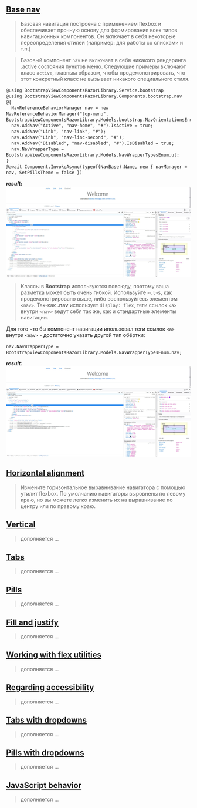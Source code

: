 ## [Base nav](https://getbootstrap.com/docs/4.3/components/navs/#base-nav)
> Базовая навигация построена с применением flexbox и обеспечивает прочную основу для формирования всех типов навигационных компонентов.
Он включает в себя некоторые переопределения стилей (например: для работы со списками и т.п.)

> Базовый компонент `nav` не включает в себя никакого рендеринга .active состояния пунктов меню.
Следующие примеры включают класс `active`, главным образом, чтобы продемонстрировать, что этот конкретный класс не вызывает никакого специального стиля.
```cshtml
@using BootstrapViewComponentsRazorLibrary.Service.bootstrap
@using BootstrapViewComponentsRazorLibrary.Components.bootstrap.nav
@{
  NavReferenceBehaviorManager nav = new NavReferenceBehaviorManager("top-menu", BootstrapViewComponentsRazorLibrary.Models.bootstrap.NavOrientationsEnum.HorizontallyLeftAligned);
  nav.AddNav("Active", "nav-home", "#").IsActive = true;
  nav.AddNav("Link", "nav-link", "#");
  nav.AddNav("Link", "nav-linc-second", "#");
  nav.AddNav("Disabled", "nav-disabled", "#").IsDisabled = true;
  nav.NavWrapperType = BootstrapViewComponentsRazorLibrary.Models.NavWrapperTypesEnum.ul;
}
@await Component.InvokeAsync(typeof(NavBase).Name, new { navManager = nav, SetPillsTheme = false })
```
***result:***
![Bootstrap - Navs demo 1](../../../demo/Nav-base.jpg)

> Классы в **Bootstrap** используются повсюду, поэтому ваша разметка может быть очень гибкой.
Используйте `<ul>`s, как продемонстрировано выше, либо воспользуйтесь элементом `<nav>`.
Так-как **.nav** использует `display: flex`, теги ссылок `<a>` внутри `<nav>` ведут себя так же, как и стандартные элементы навигации.

Для того что бы компонент навигации ипользовал теги ссылок `<a>` внутри `<nav>` - достаточно указать другой тип обёртки:
```cshtml
nav.NavWrapperType = BootstrapViewComponentsRazorLibrary.Models.NavWrapperTypesEnum.nav;
```
***result:***
![Bootstrap - Navs demo 2](../../../demo/Nav-base-2.jpg)

## [Horizontal alignment](https://getbootstrap.com/docs/4.3/components/navs/#horizontal-alignment)
> Измените горизонтальное выравнивание навигатора с помощью утилит flexbox. По умолчанию навигаторы выровнены по левому краю, но вы можете легко изменить их на выравнивание по центру или по правому краю.

## [Vertical](https://getbootstrap.com/docs/4.3/components/navs/#vertical)
> дополняется ...

## [Tabs](https://getbootstrap.com/docs/4.3/components/navs/#tabs)
> дополняется ...

## [Pills](https://getbootstrap.com/docs/4.3/components/navs/#pills)
> дополняется ...

## [Fill and justify](https://getbootstrap.com/docs/4.3/components/navs/#fill-and-justify)
> дополняется ...

## [Working with flex utilities](https://getbootstrap.com/docs/4.3/components/navs/#working-with-flex-utilities)
> дополняется ...

## [Regarding accessibility](https://getbootstrap.com/docs/4.3/components/navs/#regarding-accessibility)
> дополняется ...

## [Tabs with dropdowns](https://getbootstrap.com/docs/4.3/components/navs/#tabs-with-dropdowns)
> дополняется ...

## [Pills with dropdowns](https://getbootstrap.com/docs/4.3/components/navs/#pills-with-dropdowns)
> дополняется ...

## [JavaScript behavior](https://getbootstrap.com/docs/4.3/components/navs/#javascript-behavior)
> дополняется ...
